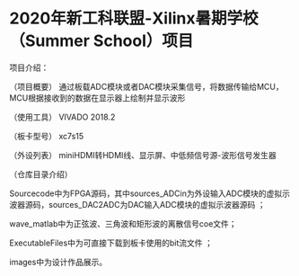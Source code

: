# 2020年新工科联盟-Xilinx暑期学校（Summer School）项目
项目介绍：

（项目概要） 通过板载ADC模块或者DAC模块采集信号，将数据传输给MCU，MCU根据接收到的数据在显示器上绘制并显示波形 

（使用工具） VIVADO 2018.2 

（板卡型号） xc7s15 

（外设列表） miniHDMI转HDMI线、显示屏、中低频信号源-波形信号发生器 

（仓库目录介绍）

Sourcecode中为FPGA源码，其中sources_ADCin为外设输入ADC模块的虚拟示波器源码，sources_DAC2ADC为DAC输入ADC模块的虚拟示波器源码 ；

wave_matlab中为正弦波、三角波和矩形波的离散信号coe文件；

ExecutableFiles中为可直接下载到板卡使用的bit流文件 ；

images中为设计作品展示。
